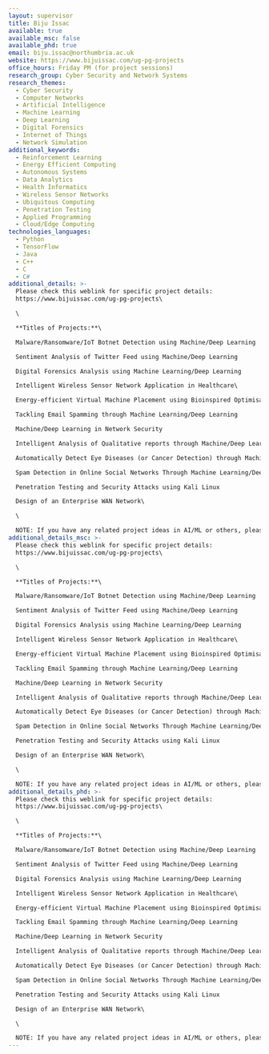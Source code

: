 ```yaml
---
layout: supervisor
title: Biju Issac
available: true
available_msc: false
available_phd: true
email: biju.issac@northumbria.ac.uk
website: https://www.bijuissac.com/ug-pg-projects
office_hours: Friday PM (for project sessions)
research_group: Cyber Security and Network Systems
research_themes:
  - Cyber Security
  - Computer Networks
  - Artificial Intelligence
  - Machine Learning
  - Deep Learning
  - Digital Forensics
  - Internet of Things
  - Network Simulation
additional_keywords:
  - Reinforcement Learning
  - Energy Efficient Computing
  - Autonomous Systems
  - Data Analytics
  - Health Informatics
  - Wireless Sensor Networks
  - Ubiquitous Computing
  - Penetration Testing
  - Applied Programming
  - Cloud/Edge Computing
technologies_languages:
  - Python
  - TensorFlow
  - Java
  - C++
  - C
  - C#
additional_details: >-
  Please check this weblink for specific project details:
  https://www.bijuissac.com/ug-pg-projects\

  \

  **Titles of Projects:**\

  Malware/Ransomware/IoT Botnet Detection using Machine/Deep Learning

  Sentiment Analysis of Twitter Feed using Machine/Deep Learning

  Digital Forensics Analysis using Machine Learning/Deep Learning

  Intelligent Wireless Sensor Network Application in Healthcare\

  Energy-efficient Virtual Machine Placement using Bioinspired Optimisation Algorithms

  Tackling Email Spamming through Machine Learning/Deep Learning

  Machine/Deep Learning in Network Security

  Intelligent Analysis of Qualitative reports through Machine/Deep Learning

  Automatically Detect Eye Diseases (or Cancer Detection) through Machine/Deep Learning

  Spam Detection in Online Social Networks Through Machine Learning/Deep Learning

  Penetration Testing and Security Attacks using Kali Linux

  Design of an Enterprise WAN Network\

  \

  NOTE: If you have any related project ideas in AI/ML or others, please feel free to discuss that with me.
additional_details_msc: >-
  Please check this weblink for specific project details:
  https://www.bijuissac.com/ug-pg-projects\

  \

  **Titles of Projects:**\

  Malware/Ransomware/IoT Botnet Detection using Machine/Deep Learning

  Sentiment Analysis of Twitter Feed using Machine/Deep Learning

  Digital Forensics Analysis using Machine Learning/Deep Learning

  Intelligent Wireless Sensor Network Application in Healthcare\

  Energy-efficient Virtual Machine Placement using Bioinspired Optimisation Algorithms

  Tackling Email Spamming through Machine Learning/Deep Learning

  Machine/Deep Learning in Network Security

  Intelligent Analysis of Qualitative reports through Machine/Deep Learning

  Automatically Detect Eye Diseases (or Cancer Detection) through Machine/Deep Learning

  Spam Detection in Online Social Networks Through Machine Learning/Deep Learning

  Penetration Testing and Security Attacks using Kali Linux

  Design of an Enterprise WAN Network\

  \

  NOTE: If you have any related project ideas in AI/ML or others, please feel free to discuss that with me.
additional_details_phd: >-
  Please check this weblink for specific project details:
  https://www.bijuissac.com/ug-pg-projects\

  \

  **Titles of Projects:**\

  Malware/Ransomware/IoT Botnet Detection using Machine/Deep Learning

  Sentiment Analysis of Twitter Feed using Machine/Deep Learning

  Digital Forensics Analysis using Machine Learning/Deep Learning

  Intelligent Wireless Sensor Network Application in Healthcare\

  Energy-efficient Virtual Machine Placement using Bioinspired Optimisation Algorithms

  Tackling Email Spamming through Machine Learning/Deep Learning

  Machine/Deep Learning in Network Security

  Intelligent Analysis of Qualitative reports through Machine/Deep Learning

  Automatically Detect Eye Diseases (or Cancer Detection) through Machine/Deep Learning

  Spam Detection in Online Social Networks Through Machine Learning/Deep Learning

  Penetration Testing and Security Attacks using Kali Linux

  Design of an Enterprise WAN Network\

  \

  NOTE: If you have any related project ideas in AI/ML or others, please feel free to discuss that with me.
---
```

